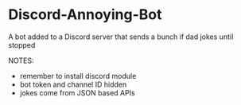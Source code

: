 # Discord-Annoying-Bot
A bot added to a Discord server that sends a bunch if dad jokes until stopped

NOTES:
- remember to install discord module
- bot token and channel ID hidden
- jokes come from JSON based APIs

